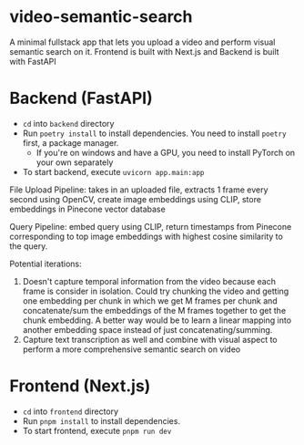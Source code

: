 # video-semantic-search

A minimal fullstack app that lets you upload a video and perform visual semantic search on it. Frontend is built with Next.js and Backend is built with FastAPI

# Backend (FastAPI)

- `cd` into `backend` directory
- Run `poetry install` to install dependencies. You need to install `poetry` first, a package manager.
  - If you're on windows and have a GPU, you need to install PyTorch on your own separately
- To start backend, execute `uvicorn app.main:app`

File Upload Pipeline: takes in an uploaded file, extracts 1 frame every second using OpenCV, create image embeddings using CLIP, store embeddings in Pinecone vector database

Query Pipeline: embed query using CLIP, return timestamps from Pinecone corresponding to top image embeddings with highest cosine similarity to the query.

Potential iterations:
1. Doesn't capture temporal information from the video because each frame is consider in isolation. Could try chunking the video and getting one embedding per chunk in which we get M frames per chunk and concatenate/sum the embeddings of the M frames together to get the chunk embedding. A better way would be to learn a linear mapping into another embedding space instead of just concatenating/summing.
2. Capture text transcription as well and combine with visual aspect to perform a more comprehensive semantic search on video

# Frontend (Next.js)
- `cd` into `frontend` directory
- Run `pnpm install` to install dependencies.
- To start frontend, execute `pnpm run dev`
